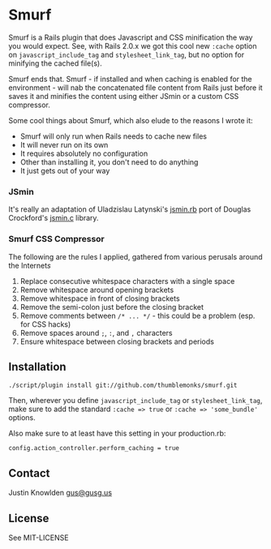 # Smurf

Smurf is a Rails plugin that does Javascript and CSS minification the way you would expect. See, with Rails 2.0.x we got this cool new `:cache` option on `javascript_include_tag` and `stylesheet_link_tag`, but no option for minifying the cached file(s).

Smurf ends that. Smurf - if installed and when caching is enabled for the environment - will nab the concatenated file content from Rails just before it saves it and minifies the content using either JSmin or a custom CSS compressor.

Some cool things about Smurf, which also elude to the reasons I wrote it:

* Smurf will only run when Rails needs to cache new files
* It will never run on its own
* It requires absolutely no configuration
* Other than installing it, you don't need to do anything
* It just gets out of your way

### JSmin

It's really an adaptation of Uladzislau Latynski's [jsmin.rb](http://javascript.crockford.com/jsmin.rb) port of Douglas Crockford's [jsmin.c](http://javascript.crockford.com/jsmin.c) library.

### Smurf CSS Compressor

The following are the rules I applied, gathered from various perusals around the Internet*s*

1. Replace consecutive whitespace characters with a single space
2. Remove whitespace around opening brackets
3. Remove whitespace in front of closing brackets
4. Remove the semi-colon just before the closing bracket
5. Remove comments between `/* ... */` - this could be a problem (esp. for CSS hacks)
6. Remove spaces around `;`, `:`, and `,` characters
7. Ensure whitespace between closing brackets and periods

## Installation

    ./script/plugin install git://github.com/thumblemonks/smurf.git

Then, wherever you define `javascript_include_tag` or `stylesheet_link_tag`, make sure to add the standard `:cache => true` or `:cache => 'some_bundle'` options.

Also make sure to at least have this setting in your production.rb:

    config.action_controller.perform_caching = true

## Contact

Justin Knowlden <gus@gusg.us>

## License

See MIT-LICENSE
